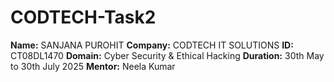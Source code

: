 # CODTECH-Task2
**Name:** SANJANA PUROHIT
**Company:** CODTECH IT SOLUTIONS
**ID:** CT08DL1470
**Domain:** Cyber Security & Ethical Hacking
**Duration:** 30th May to 30th July 2025
**Mentor:** Neela Kumar
